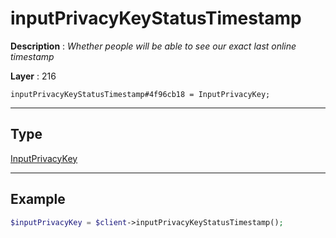 # inputPrivacyKeyStatusTimestamp

**Description** : *Whether people will be able to see our exact last online timestamp*

**Layer** : 216

```tl
inputPrivacyKeyStatusTimestamp#4f96cb18 = InputPrivacyKey;
```

---

## Type

[InputPrivacyKey](type/InputPrivacyKey)

---

## Example

```php
$inputPrivacyKey = $client->inputPrivacyKeyStatusTimestamp();
```
